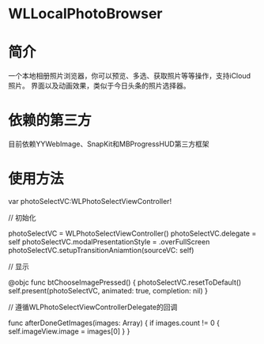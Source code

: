# WLLocalPhotoBrowser

# 简介
一个本地相册照片浏览器，你可以预览、多选、获取照片等等操作，支持iCloud照片。 界面以及动画效果，类似于今日头条的照片选择器。


# 依赖的第三方
目前依赖YYWebImage、SnapKit和MBProgressHUD第三方框架

# 使用方法
var photoSelectVC:WLPhotoSelectViewController!

// 初始化

photoSelectVC = WLPhotoSelectViewController()
photoSelectVC.delegate = self
photoSelectVC.modalPresentationStyle = .overFullScreen
photoSelectVC.setupTransitionAniamtion(sourceVC: self)

// 显示

@objc func btChooseImagePressed() {
    photoSelectVC.resetToDefault()
    self.present(photoSelectVC, animated: true, completion: nil)
}

// 遵循WLPhotoSelectViewControllerDelegate的回调

func afterDoneGetImages(images: Array<UIImage>) {
    if images.count != 0 {
        self.imageView.image = images[0]
    }
}
